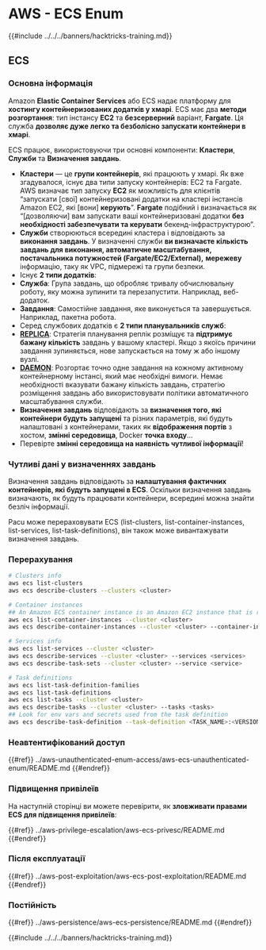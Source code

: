 # AWS - ECS Enum

{{#include ../../../banners/hacktricks-training.md}}

## ECS

### Основна інформація

Amazon **Elastic Container Services** або ECS надає платформу для **хостингу контейнеризованих додатків у хмарі**. ECS має два **методи розгортання**: тип інстансу **EC2** та **безсерверний** варіант, **Fargate**. Ця служба **дозволяє дуже легко та безболісно запускати контейнери в хмарі**.

ECS працює, використовуючи три основні компоненти: **Кластери**, **Служби** та **Визначення завдань**.

- **Кластери** — це **групи контейнерів**, які працюють у хмарі. Як вже згадувалося, існує два типи запуску контейнерів: EC2 та Fargate. AWS визначає тип запуску **EC2** як можливість для клієнтів “запускати \[свої\] контейнеризовані додатки на кластері інстансів Amazon EC2, які \[вони\] **керують**”. **Fargate** подібний і визначається як “\[дозволяючи\] вам запускати ваші контейнеризовані додатки **без необхідності забезпечувати та керувати** бекенд-інфраструктурою”.
- **Служби** створюються всередині кластера і відповідають за **виконання завдань**. У визначенні служби **ви визначаєте кількість завдань для виконання, автоматичне масштабування, постачальника потужностей (Fargate/EC2/External),** **мережеву** інформацію, таку як VPC, підмережі та групи безпеки.
- Існує **2 типи додатків**:
- **Служба**: Група завдань, що обробляє тривалу обчислювальну роботу, яку можна зупинити та перезапустити. Наприклад, веб-додаток.
- **Завдання**: Самостійне завдання, яке виконується та завершується. Наприклад, пакетна робота.
- Серед службових додатків є **2 типи планувальників служб**:
- [**REPLICA**](https://docs.aws.amazon.com/AmazonECS/latest/developerguide/ecs_services.html): Стратегія планування реплік розміщує та **підтримує бажану кількість** завдань у вашому кластері. Якщо з якоїсь причини завдання зупиняється, нове запускається на тому ж або іншому вузлі.
- [**DAEMON**](https://docs.aws.amazon.com/AmazonECS/latest/developerguide/ecs_services.html): Розгортає точно одне завдання на кожному активному контейнерному інстансі, який має необхідні вимоги. Немає необхідності вказувати бажану кількість завдань, стратегію розміщення завдань або використовувати політики автоматичного масштабування служби.
- **Визначення завдань** відповідають за **визначення того, які контейнери будуть запущені** та різних параметрів, які будуть налаштовані з контейнерами, таких як **відображення портів** з хостом, **змінні середовища**, Docker **точка входу**...
- Перевірте **змінні середовища на наявність чутливої інформації**!

### Чутливі дані у визначеннях завдань

Визначення завдань відповідають за **налаштування фактичних контейнерів, які будуть запущені в ECS**. Оскільки визначення завдань визначають, як будуть працювати контейнери, всередині можна знайти безліч інформації.

Pacu може перераховувати ECS (list-clusters, list-container-instances, list-services, list-task-definitions), він також може вивантажувати визначення завдань.

### Перерахування
```bash
# Clusters info
aws ecs list-clusters
aws ecs describe-clusters --clusters <cluster>

# Container instances
## An Amazon ECS container instance is an Amazon EC2 instance that is running the Amazon ECS container agent and has been registered into an Amazon ECS cluster.
aws ecs list-container-instances --cluster <cluster>
aws ecs describe-container-instances --cluster <cluster> --container-instances <container_instance_arn>

# Services info
aws ecs list-services --cluster <cluster>
aws ecs describe-services --cluster <cluster> --services <services>
aws ecs describe-task-sets --cluster <cluster> --service <service>

# Task definitions
aws ecs list-task-definition-families
aws ecs list-task-definitions
aws ecs list-tasks --cluster <cluster>
aws ecs describe-tasks --cluster <cluster> --tasks <tasks>
## Look for env vars and secrets used from the task definition
aws ecs describe-task-definition --task-definition <TASK_NAME>:<VERSION>
```
### Неавтентифікований доступ

{{#ref}}
../aws-unauthenticated-enum-access/aws-ecs-unauthenticated-enum/README.md
{{#endref}}

### Підвищення привілеїв

На наступній сторінці ви можете перевірити, як **зловживати правами ECS для підвищення привілеїв**:

{{#ref}}
../aws-privilege-escalation/aws-ecs-privesc/README.md
{{#endref}}

### Після експлуатації

{{#ref}}
../aws-post-exploitation/aws-ecs-post-exploitation/README.md
{{#endref}}

### Постійність

{{#ref}}
../aws-persistence/aws-ecs-persistence/README.md
{{#endref}}

{{#include ../../../banners/hacktricks-training.md}}
